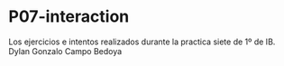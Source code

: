 # P07-interaction
Los ejercicios e intentos realizados durante la practica siete de 1º de IB.
Dylan Gonzalo Campo Bedoya

